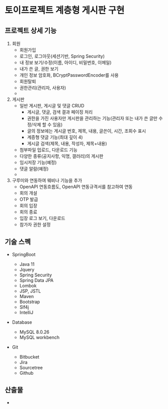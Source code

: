 
# 토이프로젝트 계층형 게시판 구현


## 프로젝트 상세 기능
1. 회원
	- 회원가입
	- 로그인, 로그아웃(세션기반, Spring Security)
	- 내 정보 보기/수정(이름, 아이디, 비밀번호, 이메일)
	- 내가 쓴 글, 권한 보기
	- 개인 정보 암호화, BCryptPasswordEncoder를 사용
	- 회원탈퇴
	- 권한관리(관리자, 사용자)
	- 
2. 게시판
	 - 일반 게시판, 게시글 및 댓글 CRUD
		 - 게시글, 댓글, 검색 결과 페이징 처리
		 - 권한을 가진 사용자만 게시판을 관리하는 기능(관리자 또는 내가 쓴 글만 수정/삭제 할 수 있음)
		 - 글의 정보에는 게시글 번호, 제목, 내용, 글쓴이, 시간, 조회수 표시
		 - 계증형 댓글 기능(최대 깊이 4)
		 - 게시글 검색(제목, 내용, 작성자, 제목+내용)
	- 첨부파일 업로드, 다운로드 기능
	- 다양한 종류(공지사항, 익명, 갤러리)의 게시판
	- 임시저장 기능(예정)
	- 댓글 알람(예정)
	- 
3. 구루미와 연동하여 웨비나 기능을 추가
	- OpenAPI 연동흐름도, OpenAPI 연동규격서를 참고하여 연동
	- 회의 개설
	- OTP 발급
	- 회의 입장
	- 회의 종료
	- 입장 로그 보기, 다운로드
	- 참가자 권한 설정

## 기술 스펙
- SpringBoot 
	- Java 11
	- Jquery
	- Spring Security
	- Spring Data JPA
	- Lombok
	- JSP, JSTL
	- Maven
	- Bootstrap
	- Slf4j
	- IntelliJ
- Database
	- MySQL 8.0.26
	- MySQL workbench
	
- Git
	- Bitbucket
	- Jira
	- Sourcetree
	- Github
	 	
## 산출물
- 

